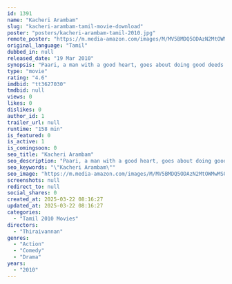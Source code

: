 ```yaml
---
id: 1391
name: "Kacheri Arambam"
slug: "kacheri-arambam-tamil-movie-download"
poster: "posters/kacheri-arambam-tamil-2010.jpg"
remote_poster: "https://m.media-amazon.com/images/M/MV5BMDQ5ODAzN2MtOWMwMS00NzA2LTlmNzItMTBhN2MwN2M0NjUyXkEyXkFqcGdeQXVyMTEzNzg0Mjkx._V1_SX300.jpg"
original_language: "Tamil"
dubbed_in: null
released_date: "19 Mar 2010"
synopsis: "Paari, a man with a good heart, goes about doing good deeds to all he meets. Hoping to earn better, he moves to Chennai. There he falls madly in love with Madhi."
type: "movie"
rating: "4.6"
imdbid: "tt3627030"
tmdbid: null
views: 0
likes: 0
dislikes: 0
author_id: 1
trailer_url: null
runtime: "158 min"
is_featured: 0
is_active: 1
is_comingsoon: 0
seo_title: "Kacheri Arambam"
seo_description: "Paari, a man with a good heart, goes about doing good deeds to all he meets. Hoping to earn better, he moves to Chennai. There he falls madly in love with Madhi."
seo_keywords: "\"Kacheri Arambam\""
seo_image: "https://m.media-amazon.com/images/M/MV5BMDQ5ODAzN2MtOWMwMS00NzA2LTlmNzItMTBhN2MwN2M0NjUyXkEyXkFqcGdeQXVyMTEzNzg0Mjkx._V1_SX300.jpg"
screenshots: null
redirect_to: null
social_shares: 0
created_at: 2025-03-22 08:16:27
updated_at: 2025-03-22 08:16:27
categories:
  - "Tamil 2010 Movies"
directors:
  - "Thiraivannan"
genres:
  - "Action"
  - "Comedy"
  - "Drama"
years:
  - "2010"
---
```

